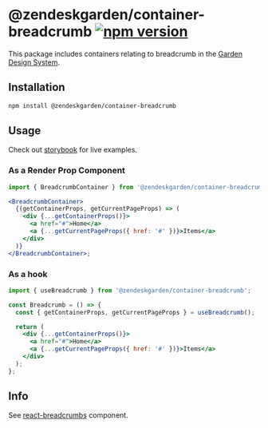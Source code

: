 # @zendeskgarden/container-breadcrumb [![npm version][npm version badge]][npm version link]

[npm version badge]: https://flat.badgen.net/npm/v/@zendeskgarden/container-breadcrumb
[npm version link]: https://www.npmjs.com/package/@zendeskgarden/container-breadcrumb

This package includes containers relating to breadcrumb in the
[Garden Design System](https://zendeskgarden.github.io/).

## Installation

```sh
npm install @zendeskgarden/container-breadcrumb
```

## Usage

Check out [storybook](https://zendeskgarden.github.io/react-containers) for live examples.

### As a Render Prop Component

```jsx
import { BreadcrumbContainer } from '@zendeskgarden/container-breadcrumb';

<BreadcrumbContainer>
  {(getContainerProps, getCurrentPageProps) => (
    <div {...getContainerProps()}>
      <a href="#">Home</a>
      <a {...getCurrentPageProps({ href: '#' })}>Items</a>
    </div>
  )}
</BreadcrumbContainer>;
```

### As a hook

```jsx
import { useBreadcrumb } from '@zendeskgarden/container-breadcrumb';

const Breadcrumb = () => {
  const { getContainerProps, getCurrentPageProps } = useBreadcrumb();

  return (
    <div {...getContainerProps()}>
      <a href="#">Home</a>
      <a {...getCurrentPageProps({ href: '#' })}>Items</a>
    </div>
  );
};
```

## Info

See [react-breadcrumbs][breadcrumbs link] component.

[breadcrumbs link]: https://github.com/zendeskgarden/react-components/tree/main/packages/breadcrumbs
